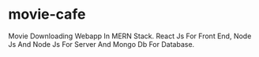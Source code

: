 # movie-cafe
Movie Downloading Webapp In MERN Stack. React Js For Front End, Node Js And Node Js For Server And Mongo Db For Database.
